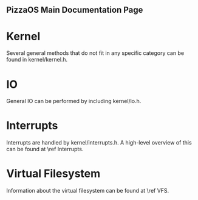 ## PizzaOS Main Documentation Page
# Kernel
Several general methods that do not fit in any specific category can be found in kernel/kernel.h.

# IO
General IO can be performed by including kernel/io.h.

# Interrupts
Interrupts are handled by kernel/interrupts.h.
A high-level overview of this can be found at \ref Interrupts.

# Virtual Filesystem
Information about the virtual filesystem can be found at \ref VFS. 